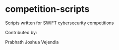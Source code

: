 # competition-scripts
Scripts written for SWIFT cybersecurity competitions

Contributed by:

Prabhath Joshua Vejendla
